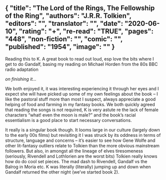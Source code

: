 {
 "title": "The Lord of the Rings, The Fellowship of the Ring",
 "authors": "J.R.R. Tolkien",
 "editors": "",
 "translator": "",
 "date": "2020-06-10",
 "rating": "+",
 "re-read": "TRUE",
 "pages": "448",
 "non-fiction": "",
 "comic": "",
 "published": "1954",
 "image": ""
}
---
Reading this to K. A great book to read out loud, esp love the bits where I get to do Gandalf, basing my reading on Michael Horden from the 80s BBC radio adaptation
 
_on finishing it..._

We both enjoyed it, it was interesting experiencing it through her eyes and I expect she will have picked up some of my own feelings about the book – I like the pastoral stuff more than most I suspect, always appreciate a good helping of food and farming in my fantasy books. We both quickly agreed that reading the songs is not required, K is very astute re the lack of female characters “what! even the moon is male?” and the book’s racial essentialism is a good place to start necessary conversations.

It really is a singular book though. It looms large in our culture (largely down to the early 00s films) but revisiting it I was struck by its oddness in terms of structure, language and concerns – it’s easier to see how Gene Wolfe and other lit-fantasy outliers relate to Tolkien than the more obvious mainstream followers. But also, in amongst all the lineage of elves tiresomeness (seriously, Rivendell and Lothlorien are the worst bits) Tolkien really knows how do do cool set pieces. The mad dash to Rivendell, Gandalf vs the Balrog in Moria etc. K was literally (literally) jumping up and down when Gandalf returned the other night (we’ve started book 2).